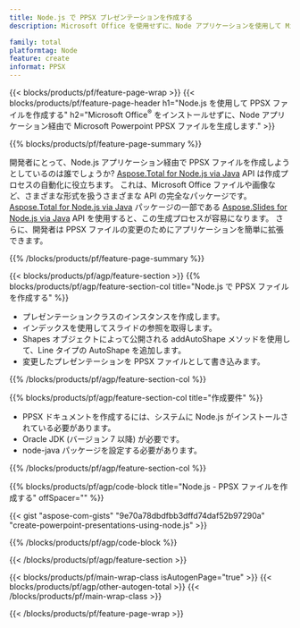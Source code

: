 ```yaml
---
title: Node.js で PPSX プレゼンテーションを作成する
description: Microsoft Office を使用せずに、Node アプリケーションを使用して Microsoft Powerpoint PPSX プレゼンテーションを生成します。 

family: total
platformtag: Node
feature: create
informat: PPSX
---
```

{{< blocks/products/pf/feature-page-wrap >}}
{{< blocks/products/pf/feature-page-header h1="Node.js を使用して PPSX ファイルを作成する" h2="Microsoft Office<sup>&reg;</sup> をインストールせずに、Node アプリケーション経由で Microsoft Powerpoint PPSX ファイルを生成します." >}}

{{% blocks/products/pf/feature-page-summary %}}

開発者にとって、Node.js アプリケーション経由で PPSX ファイルを作成しようとしているのは誰でしょうか? [Aspose.Total for Node.js via Java](https://products.aspose.com/total/ja/nodejs-java/) API は作成プロセスの自動化に役立ちます。 これは、Microsoft Office ファイルや画像など、さまざまな形式を扱うさまざまな API の完全なパッケージです。 [Aspose.Total for Node.js via Java](https://products.aspose.com/total/ja/nodejs-java/) パッケージの一部である [Aspose.Slides for Node.js via Java](https://products.aspose.com/slides/ja/nodejs-java/) API を使用すると、この生成プロセスが容易になります。 さらに、開発者は PPSX ファイルの変更のためにアプリケーションを簡単に拡張できます。 

{{% /blocks/products/pf/feature-page-summary %}}

{{< blocks/products/pf/agp/feature-section >}}
{{% blocks/products/pf/agp/feature-section-col title="Node.js で PPSX ファイルを作成する" %}}

- プレゼンテーションクラスのインスタンスを作成します。
- インデックスを使用してスライドの参照を取得します。
- Shapes オブジェクトによって公開される addAutoShape メソッドを使用して、Line タイプの AutoShape を追加します。
- 変更したプレゼンテーションを PPSX ファイルとして書き込みます。

{{% /blocks/products/pf/agp/feature-section-col %}}

{{% blocks/products/pf/agp/feature-section-col title="作成要件" %}}

- PPSX ドキュメントを作成するには、システムに Node.js がインストールされている必要があります。
- Oracle JDK (バージョン 7 以降) が必要です。
- node-java パッケージを設定する必要があります。

{{% /blocks/products/pf/agp/feature-section-col %}}

{{% blocks/products/pf/agp/code-block title="Node.js - PPSX ファイルを作成する" offSpacer="" %}}

{{< gist "aspose-com-gists" "9e70a78dbdfbb3dffd74daf52b97290a" "create-powerpoint-presentations-using-node.js" >}}

{{% /blocks/products/pf/agp/code-block %}}

{{< /blocks/products/pf/agp/feature-section >}}

{{< blocks/products/pf/main-wrap-class isAutogenPage="true" >}}
{{< blocks/products/pf/agp/other-autogen-total >}}
{{< /blocks/products/pf/main-wrap-class >}}

{{< /blocks/products/pf/feature-page-wrap >}}